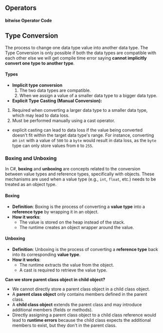 ## Operators
#### bitwise Operator Code
## Type Conversion
The process to change one data type value into another data type. The Type Conversion is only possible if both the data types are compatible with each other else we will get compile time error saying **cannot implicitly convert one type to another type**.
#### Types 
* **Implicit type conversion**
	1. The two data types are compatible.
	2. When we assign a value of a smaller data type to a bigger data type.
* **Explicit Type Casting (Manual Conversion):**
1.  Required when converting a larger data type to a smaller data type, which may lead to data loss.
2. Must be performed manually using a cast operator.
* explicit casting can lead to data loss if the value being converted doesn't fit within the target data type's range. For instance, converting an `int` with a value of `500` to a `byte` would result in data loss, as the `byte` type can only store values from `0` to `255`.
### Boxing and Unboxing
In C#, **boxing** and **unboxing** are concepts related to the conversion between value types and reference types, specifically with objects. These mechanisms are used when a value type (e.g., `int`, `float`, etc.) needs to be treated as an object type.
#### Boxing
- **Definition**: Boxing is the process of converting a **value type** into a **reference type** by wrapping it in an object.
- **How it works**:
    - The value is stored on the heap instead of the stack.
    - The runtime creates an object wrapper around the value.
#### Unboxing
- **Definition**: Unboxing is the process of converting a **reference type** back into its corresponding **value type**.
- **How it works**:
    - The runtime extracts the value from the object.
    - A cast is required to retrieve the value type.

**Can we store parent class object in child object?**
* We cannot directly store a parent class object in a child class object.
* A **parent class object** only contains members defined in the parent class.
* A **child class object** extends the parent class and may introduce additional members (fields or methods).
* Directly assigning a parent class object to a child class reference would lead to **runtime errors** because the child class expects the additional members to exist, but they don't in the parent class.
